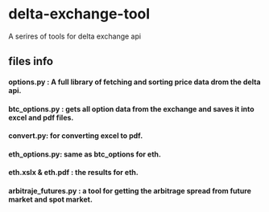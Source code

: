 # delta-exchange-tool
A serires of tools for delta exchange api
## files info
#### options.py : A full library of fetching and sorting price data drom the delta api.
#### btc_options.py : gets all option data from the exchange and saves it into excel and pdf files.
#### convert.py: for converting excel to pdf.
#### eth_options.py: same as btc_options for eth.
#### eth.xslx & eth.pdf : the results for eth.
#### arbitraje_futures.py : a tool for getting the arbitrage spread from future market and spot market.

